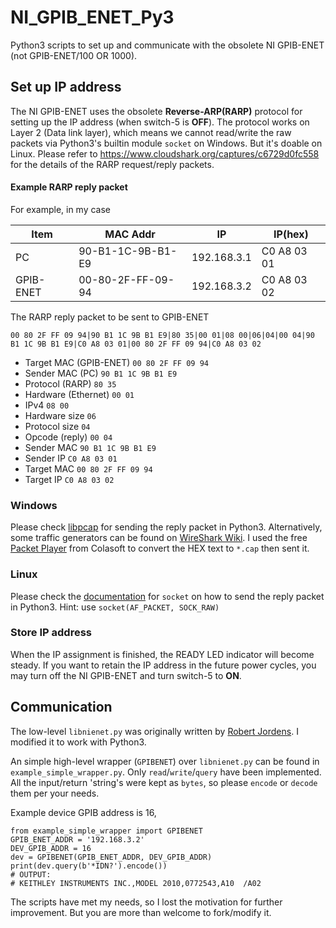 
# NI_GPIB_ENET_Py3
Python3 scripts to set up and communicate with the obsolete NI GPIB-ENET (not GPIB-ENET/100 OR 1000).

## Set up IP address

The NI GPIB-ENET uses the obsolete **Reverse-ARP(RARP)** protocol for setting up the IP address (when switch-5 is **OFF**).
The protocol works on Layer 2 (Data link layer), which means we cannot read/write the raw packets via Python3's builtin module `socket` on Windows. But it's doable on Linux. Please refer to https://www.cloudshark.org/captures/c6729d0fc558 for the details of the RARP request/reply packets.

#### Example RARP reply packet
For example, in my case

| Item  | MAC Addr | IP | IP(hex) |
| ------------- | ------------- | ------------- | ------------- |
| PC  | 90-B1-1C-9B-B1-E9 | 192.168.3.1  | C0 A8 03 01 |
| GPIB-ENET | 00-80-2F-FF-09-94 | 192.168.3.2 | C0 A8 03 02 |

The RARP reply packet to be sent to GPIB-ENET
```
00 80 2F FF 09 94|90 B1 1C 9B B1 E9|80 35|00 01|08 00|06|04|00 04|90 B1 1C 9B B1 E9|C0 A8 03 01|00 80 2F FF 09 94|C0 A8 03 02 
```
* Target MAC (GPIB-ENET) `00 80 2F FF 09 94`
* Sender MAC (PC) `90 B1 1C 9B B1 E9`
* Protocol (RARP) `80 35`
* Hardware (Ethernet) `00 01`
* IPv4 `08 00`
* Hardware size `06`
* Protocol size `04`
* Opcode (reply) `00 04`
* Sender MAC `90 B1 1C 9B B1 E9`
* Sender IP `C0 A8 03 01`
* Target MAC `00 80 2F FF 09 94`
* Target IP `C0 A8 03 02`

### Windows
Please check [libpcap](https://pypi.org/project/libpcap/) for sending the reply packet in Python3.
Alternatively, some traffic generators can be found on [WireShark Wiki](https://gitlab.com/wireshark/wireshark/-/wikis/Tools#traffic-generators).
I used the free [Packet Player](https://www.colasoft.com/packet_player/) from Colasoft to convert the HEX text to `*.cap` then sent it.

### Linux

Please check the [documentation](https://docs.python.org/3/library/socket.html) for `socket` on how to send the reply packet in Python3.
Hint: use `socket(AF_PACKET, SOCK_RAW)`

### Store IP address
When the IP assignment is finished, the READY LED indicator will become steady.
If you want to retain the IP address in the future power cycles, you may turn off the NI GPIB-ENET and turn switch-5 to **ON**.

## Communication

The low-level `libnienet.py` was originally written by [Robert Jordens](mailto:jordens@debian.org). I modified it to work with Python3.

An simple high-level wrapper (`GPIBENET`) over `libnienet.py` can be found in `example_simple_wrapper.py`. Only `read`/`write`/`query` have been implemented. All the input/return 'string's were kept as `bytes`, so please `encode` or `decode` them per your needs.

Example device GPIB address is 16,
```python3
from example_simple_wrapper import GPIBENET
GPIB_ENET_ADDR = '192.168.3.2'
DEV_GPIB_ADDR = 16
dev = GPIBENET(GPIB_ENET_ADDR, DEV_GPIB_ADDR)
print(dev.query(b'*IDN?').encode())
# OUTPUT:
# KEITHLEY INSTRUMENTS INC.,MODEL 2010,0772543,A10  /A02
```

The scripts have met my needs, so I lost the motivation for further improvement.
But you are more than welcome to fork/modify it.
